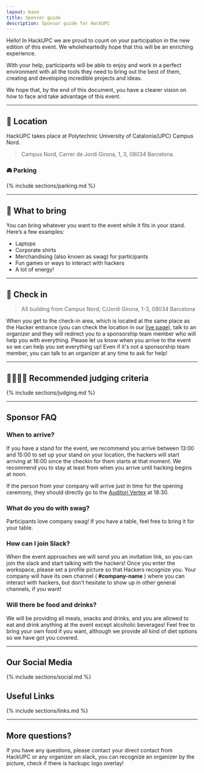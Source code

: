 ```yaml
---
layout: base
title: Sponsor guide
description: Sponsor guide for HackUPC
---
```


Hello! In HackUPC we are proud to count on your participation in the new edition of this event. We wholeheartedly hope that this will be an enriching experience.

With your help, participants will be able to enjoy and work in a perfect environment with all the tools they need to bring out the best of them, creating and developing incredible projects and ideas.

We hope that, by the end of this document, you have a clearer vision on how to face and take advantage of this event.

---

## :round_pushpin: Location

HackUPC takes place at Polytechnic University of Catalonia(UPC) Campus Nord.

> Campus Nord, Carrer de Jordi Girona, 1, 3, 08034 Barcelona.

### :oncoming_automobile: Parking

{% include sections/parking.md %}

---

## :briefcase: What to bring

You can bring whatever you want to the event while it fits in your stand. Here’s a few examples:

- Laptops
- Corporate shirts
- Merchandising (also known as swag) for participants
- Fun games or ways to interact with hackers
- A lot of energy!  
 
---

## :wave: Check in

> A5 building from Campus Nord, C/Jordi Girona, 1-3, 08034 Barcelona

When you get to the check-in area, which is located at the same place as the Hacker entrance (you can check the location in our [live page](https://live.hackupc.com/maps)), talk to an organizer and they will redirect you to a sponsorship team member who will help you with everything. Please let us know when you arrive to the event so we can help you set everything up! Even if it's not a sponsorship team member, you can talk to an organizer at any time to ask for help!


---

## :man_judge::woman_judge: Recommended judging criteria

{% include sections/judging.md %}

---

## Sponsor FAQ

### When to arrive?

If you have a stand for the event, we recommend you arrive between 13:00 and 15:00 to set up your stand on your location, the hackers will start arriving at 16:00 since the checkin for them starts at that moment. We recommend you to stay at least from when you arrive until hacking begins at noon.

If the person from your company will arrive just in time for the opening ceremony, they should directly go to the [Auditori Vertex](https://goo.gl/maps/vu1vfey5v8u) at 18:30.

### What do you do with swag?

Participants love company swag! If you have a table, feel free to bring it for your table.

### How can I join Slack?

When the event approaches we will send you an invitation link, so you can join the slack and start talking with the hackers! Once you enter the workspace, please set a profile picture so that Hackers recognize you. Your company will have its own channel ( **#company-name** ) where you can interact with hackers, but don't hesitate to show up in other general channels, if you want!

### Will there be food and drinks?

We will be providing all meals, snacks and drinks, and you are allowed to eat and drink anything at the event except alcoholic beverages! Feel free to bring your own food if you want, although we provide all kind of diet options so we have got you covered.

---

## Our Social Media

{% include sections/social.md %}

## Useful Links

{% include sections/links.md %}

---

## More questions?

If you have any questions, please contact your direct contact from HackUPC or any organizer on slack, you can recognize an organizer by the picture, check if there is hackupc logo overlay!
